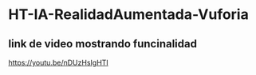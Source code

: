# HT-IA-RealidadAumentada-Vuforia

## link de video mostrando funcinalidad
https://youtu.be/nDUzHsIgHTI
